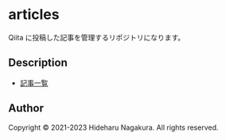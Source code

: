 # articles

Qiita に投稿した記事を管理するリポジトリになります。

## Description

- [記事一覧](https://github.com/ngkr327/articles/wiki#%E8%A8%98%E4%BA%8B%E4%B8%80%E8%A6%A7)

## Author

Copyright © 2021-2023 Hideharu Nagakura. All rights reserved.

